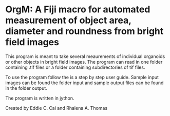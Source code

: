 # OrgM: A Fiji macro for automated measurement of object area, diameter and roundness from bright field images

This program is meant to take several meaurements of individual organoids or other objects in bright field images. The program can read in one folder containing .tif files or a folder containing subdirectories of tif files. 

To use the program follow the is a step by step user guide. 
Sample input images can be found the folder input and sample output files can be found in the folder output. 

The program is written in jython.

Created by Eddie C. Cai and Rhalena A. Thomas
